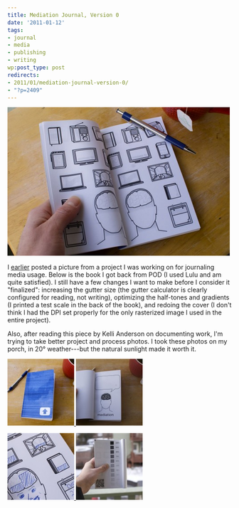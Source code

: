 ```yaml
---
title: Mediation Journal, Version 0
date: '2011-01-12'
tags:
- journal
- media
- publishing
- writing
wp:post_type: post
redirects:
- 2011/01/mediation-journal-version-0/
- "?p=2409"
---
```


[ ![](2011-01-12-Mediation-Journal-Version-0/mediation-3-500x334.jpg "mediation-3") ](2011-01-12-Mediation-Journal-Version-0/mediation-3.jpg)

I [earlier](http://www.island94.org/2010/12/mediation-journal-pieces/) posted a picture from a project I was working on for journaling media usage. Below is the book I got back from POD (I used Lulu and am quite satisfied). I still have a few changes I want to make before I consider it "finalized": increasing the gutter size (the gutter calculator is clearly configured for reading, not writing), optimizing the half-tones and gradients (I printed a test scale in the back of the book), and redoing the cover (I don't think I had the DPI set properly for the only rasterized image I used in the entire project).

Also, after reading this piece by Kelli Anderson on documenting work, I'm trying to take better project and process photos. I took these photos on my porch, in 20° weather---but the natural sunlight made it worth it.

[ ![](2011-01-12-Mediation-Journal-Version-0/mediation-1-150x150.jpg "mediation-1") ](2011-01-12-Mediation-Journal-Version-0/mediation-1.jpg) [ ![](2011-01-12-Mediation-Journal-Version-0/mediation-2-150x150.jpg "mediation-2") ](2011-01-12-Mediation-Journal-Version-0/mediation-2.jpg)

[ ![](2011-01-12-Mediation-Journal-Version-0/mediation-5-150x150.jpg "mediation-5") ](2011-01-12-Mediation-Journal-Version-0/mediation-5.jpg) [ ![](2011-01-12-Mediation-Journal-Version-0/mediation-4-150x150.jpg "mediation-4") ](2011-01-12-Mediation-Journal-Version-0/mediation-4.jpg)
